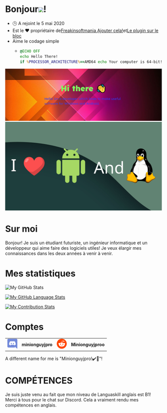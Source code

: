 # Bonjour<img src="https://media.tenor.com/images/822fb670841c6f6582fefbb82e338a50/tenor.gif" width="30px">!

-   🕒 A rejoint le 5 mai 2020
-   Est le ❤️ propriétaire de[Freakinsoftmania](https://github.com/FreakinSoftMania),[Ajouter cela!](https://github.com/Adding-That-On)et[Le plugin sur le bloc](https://github.com/Pluging-it-on-block)
-   Aime le codage simple
    -   ```bat
        @ECHO OFF
        echo Hello There!
        if %PROCESSOR_ARCHITECTURE%==AMD64 echo Your computer is 64-bit!
        ```

![Welcome!](./img/welcome-message.png)![I love Android and Linux!](./img/android-and-linux-fan.png)

# Sur moi

Bonjour! Je suis un étudiant futuriste, un ingénieur informatique et un développeur qui aime faire des logiciels utiles! Je veux élargir mes connaissances dans les deux années à venir à venir.

# Mes statistiques

![My GitHub Stats](https://github-readme-stats.vercel.app/api/?username=Minionguyjpro&count_private=true&theme=react&showicons=true)

[![My GitHub Language Stats](https://github-readme-stats.vercel.app/api/top-langs/?username=Minionguyjpro&langs_count=5&theme=react)](<>)

[![My Contribution Stats](https://github-contribution-stats.vercel.app/api/?username=Minionguyjpro)](https://github.com/Minionguyjpro/github-contribution-stats/)

# Comptes

<table>
  <tr>
    <td align="left"><img src="./img/discord.svg" alt="minionguyjpro" width="32" height="32"/></td><th>minionguyjpro</th>
    <td align="left"><img src="./img/reddit.svg" alt="Minionguyjproo" width="32" height="32"/></td><th>Minionguyjproo</th>
  </tr>
</table>
A different name for me is "Minionguyjpro!✔️👏"!

# COMPÉTENCES

Je suis juste venu au fait que mon niveau de Languaskill anglais est B1! Merci à tous pour le chat sur Discord. Cela a vraiment rendu mes compétences en anglais.
